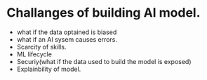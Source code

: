 # Challanges of building AI model.
- what if the data optained is biased
- what if an AI sysem causes errors.
- Scarcity of skills.
- ML lifecycle
- Securiy(what if the data used to build the model is exposed)
- Explainbility of model.
